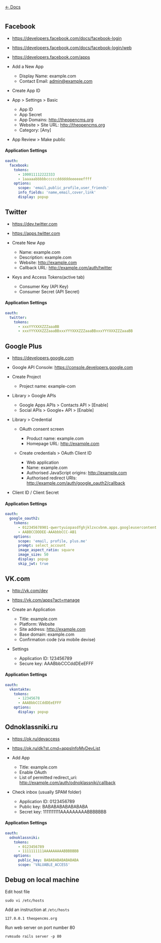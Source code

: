 [&larr; Docs](./README.md)

```
```

## Facebook

* https://developers.facebook.com/docs/facebook-login
* https://developers.facebook.com/docs/facebook-login/web
* https://developers.facebook.com/apps
* Add a New App

  * Display Name: example.com
  * Contact Email: admin@example.com

* Create App ID

* App > Settings > Basic

  * App ID
  * App Secret
  * App Domains: http://theopencms.org
  * Website > Site URL: http://theopencms.org
  * Category: [Any]

* App Review > Make public

#### Application Settings

```yaml
oauth:
  facebook:
    tokens:
      - 100011112222333
      - 1aaaaabbbbbcccccddddddeeeeeeffff
    options:
      scope: 'email,public_profile,user_friends'
      info_fields: 'name,email,cover,link'
      display: popup
```

## Twitter

* https://dev.twitter.com
* https://apps.twitter.com
* Create New App

  * Name: example.com
  * Description: example.com
  * Website: http://example.com
  * Callback URL: http://example.com/auth/twitter

* Keys and Access Tokens(active tab)

  * Consumer Key (API Key)
  * Consumer Secret (API Secret)

#### Application Settings

```yaml
oauth:
  twitter:
    tokens:
      - xxxYYYXXXZZZaaaBB
      - xxxYYYXXXZZZaaaBBxxxYYYXXXZZZaaaBBxxxYYYXXXZZZaaaBB
```

## Google Plus

* https://developers.google.com
* Google API Console: https://console.developers.google.com
* Create Project

  * Project name: example-com

* Library > Google APIs

  * Google Apps APIs > Contacts API > [Enable]
  * Social APIs > Google+ API > [Enable]

* Library > Credential

  * OAuth consent screen

    * Product name: example.com
    * Homepage URL: http://example.com

  * Create credentials > OAuth Client ID

    * Web application
    * Name: example.com
    * Authorised JavaScript origins: http://example.com
    * Authorised redirect URIs: http://example.com/auth/google_oauth2/callback

* Client ID / Client Secret

#### Application Settings

```yaml
oauth:
  google_oauth2:
    tokens:
      - 012345678901-qwertyuiopasdfghjklzxcvbnm.apps.googleusercontent.com
      - AABBCCDDDEE-AAAbbbCCC-AB1
    options:
      scope: 'email, profile, plus.me'
      prompt: select_account
      image_aspect_ratio: square
      image_size: 50
      display: popup
      skip_jwt: true
```

## VK.com

* http://vk.com/dev
* https://vk.com/apps?act=manage
* Create an Application

  * Title: example.com
  * Platform: Website
  * Site address: http://example.com
  * Base domain: example.com
  * Confirmation code (via mobile devise)

* Settings

  * Application ID:	123456789
  * Secure key: AAABbbCCCddDEeEFFF

#### Application Settings

```yaml
oauth:
  vkontakte:
    tokens:
      - 12345678
      - AAABbbCCCddDEeEFFF
    options:
      display: popup
```

## Odnoklassniki.ru

* https://ok.ru/devaccess
* https://ok.ru/dk?st.cmd=appsInfoMyDevList
* Add App

  * Title: example.com
  * Enable OAuth
  * List of permitted redirect_uri:
  http://example.com/auth/odnoklassniki/callback

* Check inbox (usually SPAM folder)

  * Application ID: 0123456789
  * Public key: BABABABABABABABA
  * Secret key:  1111111111AAAAAAAAABBBBBBB

#### Application Settings

```yaml
oauth:
  odnoklassniki:
    tokens:
      - 0123456789
      - 1111111111AAAAAAAAABBBBBBB
    options:
      public_key: BABABABABABABABA
      scope: 'VALUABLE_ACCESS'
```

## Debug on local machine

Edit host file

```
sudo vi /etc/hosts
```

Add an instruction at `/etc/hosts`

```
127.0.0.1 theopencms.org
```

Run web server on port number 80

```
rvmsudo rails server -p 80
```

